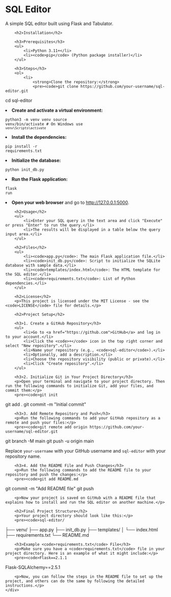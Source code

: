 <!DOCTYPE html>
<html lang="en">
<head>
    <meta charset="UTF-8">
    <meta name="viewport" content="width=device-width, initial-scale=1.0">
    <title>SQL Editor Project Documentation</title>
    <link href="https://cdn.jsdelivr.net/npm/bootstrap@5.3.0-alpha1/dist/css/bootstrap.min.css" rel="stylesheet">
</head>
<body>
    <div class="container mt-5">
        <h1>SQL Editor</h1>
        <p>A simple SQL editor built using Flask and Tabulator.</p>

        <h2>Installation</h2>
        
        <h3>Prerequisites</h3>
        <ul>
            <li>Python 3.11+</li>
            <li><code>pip</code> (Python package installer)</li>
        </ul>
        
        <h3>Steps</h3>
        <ol>
            <li>
                <strong>Clone the repository:</strong>
                <pre><code>git clone https://github.com/your-username/sql-editor.git
cd sql-editor</code></pre>
            </li>
            <li>
                <strong>Create and activate a virtual environment:</strong>
                <pre><code>python3 -m venv venv
source venv/bin/activate   # On Windows use `venv\Scripts\activate`</code></pre>
            </li>
            <li>
                <strong>Install the dependencies:</strong>
                <pre><code>pip install -r requirements.txt</code></pre>
            </li>
            <li>
                <strong>Initialize the database:</strong>
                <pre><code>python init_db.py</code></pre>
            </li>
            <li>
                <strong>Run the Flask application:</strong>
                <pre><code>flask run</code></pre>
            </li>
            <li>
                <strong>Open your web browser</strong> and go to <a href="http://127.0.0.1:5000">http://127.0.0.1:5000</a>.
            </li>
        </ol>

        <h2>Usage</h2>
        <ul>
            <li>Enter your SQL query in the text area and click "Execute" or press "Enter" to run the query.</li>
            <li>The results will be displayed in a table below the query input area.</li>
        </ul>

        <h2>Files</h2>
        <ul>
            <li><code>app.py</code>: The main Flask application file.</li>
            <li><code>init_db.py</code>: Script to initialize the SQLite database with sample data.</li>
            <li><code>templates/index.html</code>: The HTML template for the SQL editor.</li>
            <li><code>requirements.txt</code>: List of Python dependencies.</li>
        </ul>

        <h2>License</h2>
        <p>This project is licensed under the MIT License - see the <code>LICENSE</code> file for details.</p>

        <h2>Project Setup</h2>

        <h3>1. Create a GitHub Repository</h3>
        <ul>
            <li>Go to <a href="https://github.com">GitHub</a> and log in to your account.</li>
            <li>Click the <code>+</code> icon in the top right corner and select "New repository".</li>
            <li>Name your repository (e.g., <code>sql-editor</code>).</li>
            <li>Optionally, add a description.</li>
            <li>Choose the repository visibility (public or private).</li>
            <li>Click "Create repository".</li>
        </ul>

        <h3>2. Initialize Git in Your Project Directory</h3>
        <p>Open your terminal and navigate to your project directory. Then run the following commands to initialize Git, add your files, and commit them:</p>
        <pre><code>git init
git add .
git commit -m "Initial commit"</code></pre>

        <h3>3. Add Remote Repository and Push</h3>
        <p>Run the following commands to add your GitHub repository as a remote and push your files:</p>
        <pre><code>git remote add origin https://github.com/your-username/sql-editor.git
git branch -M main
git push -u origin main</code></pre>
        <p>Replace <code>your-username</code> with your GitHub username and <code>sql-editor</code> with your repository name.</p>

        <h3>4. Add the README File and Push Changes</h3>
        <p>Run the following commands to add the README file to your repository and push the changes:</p>
        <pre><code>git add README.md
git commit -m "Add README file"
git push</code></pre>

        <p>Now your project is saved on GitHub with a README file that explains how to install and run the SQL editor on another machine.</p>

        <h2>Final Project Structure</h2>
        <p>Your project directory should look like this:</p>
        <pre><code>sql-editor/
├── venv/
├── app.py
├── init_db.py
├── templates/
│   └── index.html
├── requirements.txt
└── README.md</code></pre>

        <h3>Example <code>requirements.txt</code> File</h3>
        <p>Make sure you have a <code>requirements.txt</code> file in your project directory. Here is an example of what it might include:</p>
        <pre><code>Flask==2.1.1
Flask-SQLAlchemy==2.5.1</code></pre>

        <p>Now, you can follow the steps in the README file to set up the project, and others can do the same by following the detailed instructions.</p>
    </div>
</body>
</html>
